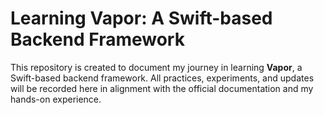 # Learning Vapor: A Swift-based Backend Framework

This repository is created to document my journey in learning **Vapor**, a Swift-based backend framework. All practices, experiments, and updates will be recorded here in alignment with the official documentation and my hands-on experience.
